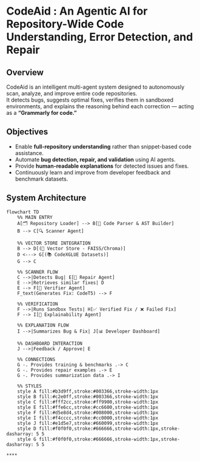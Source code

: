 # CodeAid : An Agentic AI for Repository-Wide Code Understanding, Error Detection, and Repair

## Overview
CodeAid is an intelligent multi-agent system designed to autonomously scan, analyze, and improve entire code repositories.  
It detects bugs, suggests optimal fixes, verifies them in sandboxed environments, and explains the reasoning behind each correction — acting as a **“Grammarly for code.”**

## Objectives
- Enable **full-repository understanding** rather than snippet-based code assistance.  
- Automate **bug detection, repair, and validation** using AI agents.  
- Provide **human-readable explanations** for detected issues and fixes.  
- Continuously learn and improve from developer feedback and benchmark datasets.

## System Architecture

```mermaid
flowchart TD
    %% MAIN ENTRY
    A[🗂 Repository Loader] --> B[📘 Code Parser & AST Builder]
    B --> C[🔍 Scanner Agent]
    
    %% VECTOR STORE INTEGRATION
    B --> D[(🧬 Vector Store - FAISS/Chroma)]
    D <---> G[(📚 CodeXGLUE Datasets)]
    G --> C

    %% SCANNER FLOW
    C -->|Detects Bug| E[🧩 Repair Agent]
    E -->|Retrieves similar fixes| D
    E --> F[🧪 Verifier Agent]
    F_text(Generates Fix: CodeT5) --> F

    %% VERIFICATION
    F -->|Runs Sandbox Tests| H[✅ Verified Fix / ❌ Failed Fix]
    F --> I[💬 Explainability Agent]
    
    %% EXPLANATION FLOW
    I -->|Summarizes Bug & Fix| J[📊 Developer Dashboard]

    %% DASHBOARD INTERACTION
    J -->|Feedback / Approve| E

    %% CONNECTIONS
    G -. Provides training & benchmarks .-> C
    G -. Provides repair examples .-> E
    G -. Provides summarization data .-> I

    %% STYLES
    style A fill:#b3d9ff,stroke:#003366,stroke-width:1px
    style B fill:#c2e0ff,stroke:#003366,stroke-width:1px
    style C fill:#fff2cc,stroke:#ff9900,stroke-width:1px
    style E fill:#ffe6cc,stroke:#cc6600,stroke-width:1px
    style F fill:#d5e8d4,stroke:#008000,stroke-width:1px
    style I fill:#f4cccc,stroke:#cc0000,stroke-width:1px
    style J fill:#e1d5e7,stroke:#660099,stroke-width:1px
    style D fill:#f0f0f0,stroke:#666666,stroke-width:1px,stroke-dasharray: 5 5
    style G fill:#f0f0f0,stroke:#666666,stroke-width:1px,stroke-dasharray: 5 5

****
